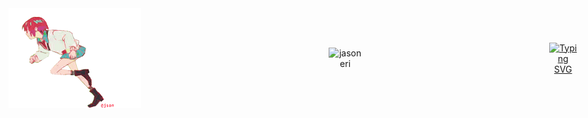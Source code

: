 <div align="center">
<div style="display: flex; justify-content: center; align-items: center; gap: 300px;">
  
  <img src="/assets/machu_run.gif" alt="machu_run" />
  <img width="360em" src="https://github-readme-stats.vercel.app/api?username=jasoneri&show_icons=true&bg_color=60,ef4057,cf4057,c44490&title_color=4df5b4&hide_border=true&icon_color=e9ede1&text_color=e9ede1" alt="jasoneri" />
  <a href="https://github.com/jasoneri/jasoneri"><img src="https://readme-typing-svg.demolab.com?font=Fira+Code&duration=50&pause=50&color=FFFFFF1A&vCenter=true&multiline=true&repeat=false&width=1050&lines=Maybe+some+simple%2Cinteresting+appear+on+my+repo+when+every+new+animation+season+start." alt="Typing SVG" /></a>

</div>
</div>
